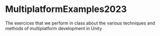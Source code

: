 # MultiplatformExamples2023
 The exercices that we perform in class about the various techniques and methods of multiplatform development in Unity

